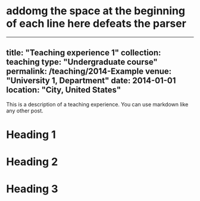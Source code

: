 
# addomg the space at the beginning of each line here defeats the parser
 ---
 title: "Teaching experience 1"
 collection: teaching
 type: "Undergraduate course"
 permalink: /teaching/2014-Example
 venue: "University 1, Department"
 date: 2014-01-01
 location: "City, United States"
 ---

This is a description of a teaching experience. You can use markdown like any other post.

Heading 1
======

Heading 2
======

Heading 3
======
